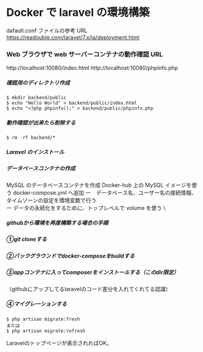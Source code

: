 # Docker で laravel の環境構築

dafault.conf ファイルの参考 URL
https://readouble.com/laravel/7.x/ja/deployment.html

### Web ブラウザで web サーバーコンテナの動作確認 URL

http://localhost:10080/index.html
http://localhost:10080/phpinfo.php

##### 確認用のディレクトリ作成

```
$ mkdir backend/public
$ echo "Hello World" > backend/public/index.html
$ echo "<?php phpinfo();" > backend/public/phpinfo.php

```

##### 動作確認が出来たら削除する

```
$ rm -rf backend/*

```

##### Laravel のインストール

##### データベースコンテナの作成

MySQL のデータベースコンテナを作成
Docker-hub 上の MySQL イメージを使う
docker-compose.yml へ追加
ー　データベース名、ユーザー名の接続情報、タイムゾーンの設定を環境変数で行う \
ー データの永続化をするために、トップレベルで volume を使う \

##### githubから環境を再度構築する場合の手順

##### ①git cloneする

##### ②バックグラウンドでdocker-composeをbuildする

##### ③appコンテナに入ってcomposerをインストールする（このdir限定）
（githubにアップしてるlaravelのコード差分を入れてくれてる認識）

##### ④マイグレーションする

```
$ php artisan migrate:fresh
または
$ php artisan migrate:refresh
```

Laravelのトップページが表示されればOK。
